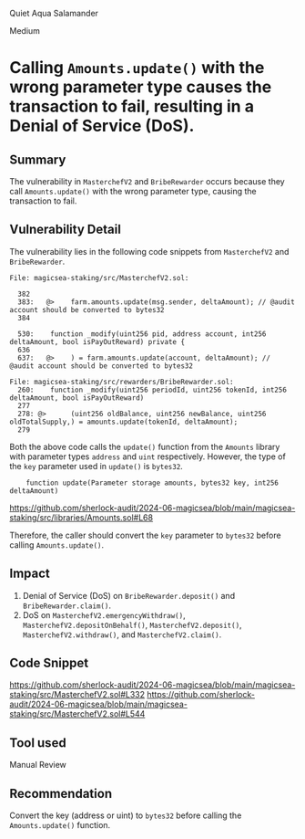 Quiet Aqua Salamander

Medium

# Calling `Amounts.update()` with the wrong parameter type causes the transaction to fail, resulting in a Denial of Service (DoS).

## Summary
The vulnerability in `MasterchefV2` and `BribeRewarder` occurs because they call `Amounts.update()` with the wrong parameter type, causing the transaction to fail.

## Vulnerability Detail

The vulnerability lies in the following code snippets from `MasterchefV2` and `BribeRewarder`.

```solidity
File: magicsea-staking/src/MasterchefV2.sol:

  382  
  383:   @>    farm.amounts.update(msg.sender, deltaAmount); // @audit account should be converted to bytes32
  384  

  530:    function _modify(uint256 pid, address account, int256 deltaAmount, bool isPayOutReward) private {
  636  
  637:   @>    ) = farm.amounts.update(account, deltaAmount); // @audit account should be converted to bytes32
```

```solidity
File: magicsea-staking/src/rewarders/BribeRewarder.sol:
  260:    function _modify(uint256 periodId, uint256 tokenId, int256 deltaAmount, bool isPayOutReward)
  277  
  278: @>      (uint256 oldBalance, uint256 newBalance, uint256 oldTotalSupply,) = amounts.update(tokenId, deltaAmount);
  279  
```

Both the above code calls the `update()` function from the `Amounts` library with parameter types `address` and `uint` respectively. However, the type of the `key` parameter used in `update()` is `bytes32`.

```solidity
    function update(Parameter storage amounts, bytes32 key, int256 deltaAmount)
```
https://github.com/sherlock-audit/2024-06-magicsea/blob/main/magicsea-staking/src/libraries/Amounts.sol#L68

Therefore, the caller should convert the `key` parameter to `bytes32` before calling `Amounts.update()`.

## Impact
1. Denial of Service (DoS) on `BribeRewarder.deposit()` and `BribeRewarder.claim()`.
2. DoS on `MasterchefV2.emergencyWithdraw()`, `MasterchefV2.depositOnBehalf()`, `MasterchefV2.deposit()`, `MasterchefV2.withdraw()`, and `MasterchefV2.claim()`.

## Code Snippet
https://github.com/sherlock-audit/2024-06-magicsea/blob/main/magicsea-staking/src/MasterchefV2.sol#L332
https://github.com/sherlock-audit/2024-06-magicsea/blob/main/magicsea-staking/src/MasterchefV2.sol#L544

## Tool used

Manual Review

## Recommendation
Convert the key (address or uint) to `bytes32` before calling the `Amounts.update()` function.
